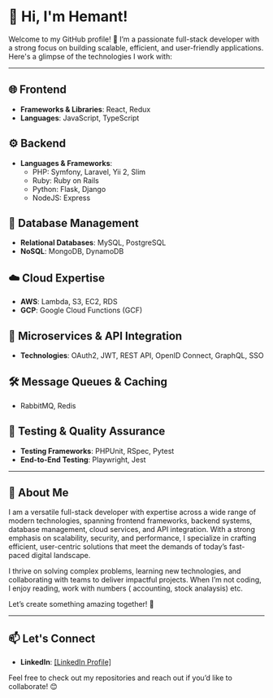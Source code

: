 # 👋 Hi, I'm Hemant!  

Welcome to my GitHub profile! 🚀 I’m a passionate full-stack developer with a strong focus on building scalable, efficient, and user-friendly applications. Here's a glimpse of the technologies I work with:  

---

## 🌐 Frontend  
- **Frameworks & Libraries**: React, Redux  
- **Languages**: JavaScript, TypeScript  

## ⚙️ Backend  
- **Languages & Frameworks**:  
  - PHP: Symfony, Laravel, Yii 2, Slim  
  - Ruby: Ruby on Rails  
  - Python: Flask, Django
  - NodeJS: Express  

## 💾 Database Management  
- **Relational Databases**: MySQL, PostgreSQL  
- **NoSQL**: MongoDB, DynamoDB  

## ☁️ Cloud Expertise  
- **AWS**: Lambda, S3, EC2, RDS  
- **GCP**: Google Cloud Functions (GCF)  

## 📡 Microservices & API Integration  
- **Technologies**: OAuth2, JWT, REST API, OpenID Connect, GraphQL, SSO  

## 🛠️ Message Queues & Caching  
- RabbitMQ, Redis  

## 🧪 Testing & Quality Assurance  
- **Testing Frameworks**: PHPUnit, RSpec, Pytest  
- **End-to-End Testing**: Playwright, Jest  

---

## 🚀 About Me  

I am a versatile full-stack developer with expertise across a wide range of modern technologies, spanning frontend frameworks, backend systems, database management, cloud services, and API integration. With a strong emphasis on scalability, security, and performance, I specialize in crafting efficient, user-centric solutions that meet the demands of today’s fast-paced digital landscape.  

I thrive on solving complex problems, learning new technologies, and collaborating with teams to deliver impactful projects. When I’m not coding, I enjoy reading, work with numbers ( accounting, stock analaysis) etc.  

Let’s create something amazing together! 🚀  

---

## 📫 Let's Connect  
- **LinkedIn**: [[LinkedIn Profile]  ](https://www.linkedin.com/in/ihemantpatel/)

Feel free to check out my repositories and reach out if you’d like to collaborate! 😊  
